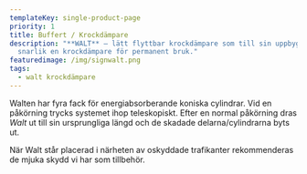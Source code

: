 ```yaml
---
templateKey: single-product-page
priority: 1
title: Buffert / Krockdämpare
description: "**WALT** – lätt flyttbar krockdämpare som till sin uppbyggnad är
  snarlik en krockdämpare för permanent bruk."
featuredimage: /img/signwalt.png
tags:
  - walt krockdämpare
---
```

Walten har fyra fack för energiabsorberande koniska cylindrar. Vid en påkörning trycks systemet ihop teleskopiskt. Efter en normal påkörning dras *Walt* ut till sin ursprungliga längd och de skadade delarna/cylindrarna byts ut.

När Walt står placerad i närheten av oskyddade trafikanter rekommenderas de mjuka skydd vi har som tillbehör.